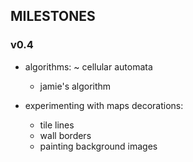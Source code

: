 
## MILESTONES

### v0.4
- algorithms:
	~ cellular automata
	- jamie's algorithm

- experimenting with maps decorations:
	- tile lines
	- wall borders
	- painting background images

